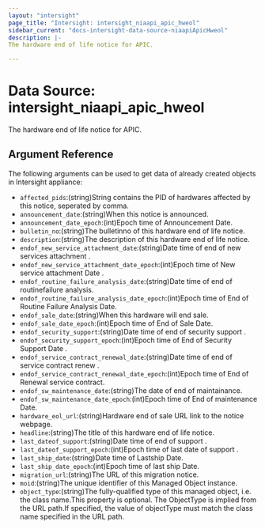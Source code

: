 ```yaml
---
layout: "intersight"
page_title: "Intersight: intersight_niaapi_apic_hweol"
sidebar_current: "docs-intersight-data-source-niaapiApicHweol"
description: |-
The hardware end of life notice for APIC.

---
```


# Data Source: intersight_niaapi_apic_hweol
The hardware end of life notice for APIC.

## Argument Reference
The following arguments can be used to get data of already created objects in Intersight appliance:
* `affected_pids`:(string)String contains the PID of hardwares affected by this notice, seperated by comma.
* `announcement_date`:(string)When this notice is announced.
* `announcement_date_epoch`:(int)Epoch time of Announcement Date.
* `bulletin_no`:(string)The bulletinno of this hardware end of life notice.
* `description`:(string)The description of this hardware end of life notice.
* `endof_new_service_attachment_date`:(string)Date time of end of new services attachment  .
* `endof_new_service_attachment_date_epoch`:(int)Epoch time of New service attachment Date .
* `endof_routine_failure_analysis_date`:(string)Date time of end of routinefailure analysis.
* `endof_routine_failure_analysis_date_epoch`:(int)Epoch time of End of Routine Failure Analysis Date.
* `endof_sale_date`:(string)When this hardware will end sale.
* `endof_sale_date_epoch`:(int)Epoch time of End of Sale Date.
* `endof_security_support`:(string)Date time of end of security support .
* `endof_security_support_epoch`:(int)Epoch time of End of Security Support Date .
* `endof_service_contract_renewal_date`:(string)Date time of end of service contract renew .
* `endof_service_contract_renewal_date_epoch`:(int)Epoch time of End of Renewal service contract.
* `endof_sw_maintenance_date`:(string)The date of end of maintainance.
* `endof_sw_maintenance_date_epoch`:(int)Epoch time of End of maintenance Date.
* `hardware_eol_url`:(string)Hardware end of sale URL link to the notice webpage.
* `headline`:(string)The title of this hardware end of life notice.
* `last_dateof_support`:(string)Date time of end of support .
* `last_dateof_support_epoch`:(int)Epoch time of last date of support .
* `last_ship_date`:(string)Date time of Lastship Date.
* `last_ship_date_epoch`:(int)Epoch time of last ship Date.
* `migration_url`:(string)The URL of this migration notice.
* `moid`:(string)The unique identifier of this Managed Object instance.
* `object_type`:(string)The fully-qualified type of this managed object, i.e. the class name.This property is optional. The ObjectType is implied from the URL path.If specified, the value of objectType must match the class name specified in the URL path.
